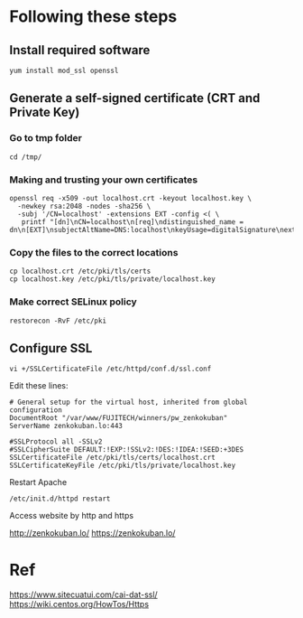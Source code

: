 # Following these steps

## Install required software

```
yum install mod_ssl openssl
```

## Generate a self-signed certificate (CRT and Private Key)

### Go to tmp folder

```
cd /tmp/
```

### Making and trusting your own certificates

```
openssl req -x509 -out localhost.crt -keyout localhost.key \
  -newkey rsa:2048 -nodes -sha256 \
  -subj '/CN=localhost' -extensions EXT -config <( \
   printf "[dn]\nCN=localhost\n[req]\ndistinguished_name = dn\n[EXT]\nsubjectAltName=DNS:localhost\nkeyUsage=digitalSignature\nextendedKeyUsage=serverAuth")
```

### Copy the files to the correct locations

```
cp localhost.crt /etc/pki/tls/certs
cp localhost.key /etc/pki/tls/private/localhost.key
```

### Make correct SELinux policy

```
restorecon -RvF /etc/pki
```

## Configure SSL

```
vi +/SSLCertificateFile /etc/httpd/conf.d/ssl.conf
```

Edit these lines:

```
# General setup for the virtual host, inherited from global configuration
DocumentRoot "/var/www/FUJITECH/winners/pw_zenkokuban"
ServerName zenkokuban.lo:443

#SSLProtocol all -SSLv2
#SSLCipherSuite DEFAULT:!EXP:!SSLv2:!DES:!IDEA:!SEED:+3DES
SSLCertificateFile /etc/pki/tls/certs/localhost.crt
SSLCertificateKeyFile /etc/pki/tls/private/localhost.key
```

Restart Apache

```
/etc/init.d/httpd restart
```

Access website by http and https

http://zenkokuban.lo/
https://zenkokuban.lo/

# Ref
https://www.sitecuatui.com/cai-dat-ssl/
https://wiki.centos.org/HowTos/Https